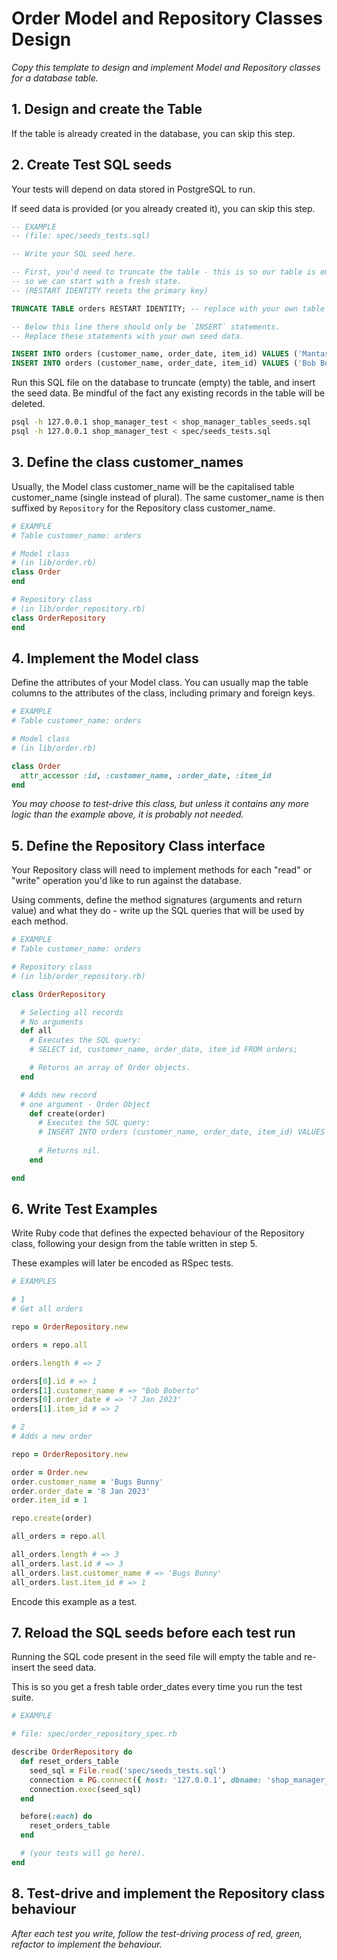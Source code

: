 # Order Model and Repository Classes Design

_Copy this template to design and implement Model and Repository classes for a database table._

## 1. Design and create the Table

If the table is already created in the database, you can skip this step.

## 2. Create Test SQL seeds

Your tests will depend on data stored in PostgreSQL to run.

If seed data is provided (or you already created it), you can skip this step.

```sql
-- EXAMPLE
-- (file: spec/seeds_tests.sql)

-- Write your SQL seed here. 

-- First, you'd need to truncate the table - this is so our table is emptied between each test run,
-- so we can start with a fresh state.
-- (RESTART IDENTITY resets the primary key)

TRUNCATE TABLE orders RESTART IDENTITY; -- replace with your own table customer_name.

-- Below this line there should only be `INSERT` statements.
-- Replace these statements with your own seed data.

INSERT INTO orders (customer_name, order_date, item_id) VALUES ('Mantas Volkauskas', '7 Jan 2023', 2);
INSERT INTO orders (customer_name, order_date, item_id) VALUES ('Bob Boberto', '25 Dec 2022', 2);

```

Run this SQL file on the database to truncate (empty) the table, and insert the seed data. Be mindful of the fact any existing records in the table will be deleted.

```bash
psql -h 127.0.0.1 shop_manager_test < shop_manager_tables_seeds.sql
psql -h 127.0.0.1 shop_manager_test < spec/seeds_tests.sql
```

## 3. Define the class customer_names

Usually, the Model class customer_name will be the capitalised table customer_name (single instead of plural). The same customer_name is then suffixed by `Repository` for the Repository class customer_name.

```ruby
# EXAMPLE
# Table customer_name: orders

# Model class
# (in lib/order.rb)
class Order
end

# Repository class
# (in lib/order_repository.rb)
class OrderRepository
end
```

## 4. Implement the Model class

Define the attributes of your Model class. You can usually map the table columns to the attributes of the class, including primary and foreign keys.

```ruby
# EXAMPLE
# Table customer_name: orders

# Model class
# (in lib/order.rb)

class Order
  attr_accessor :id, :customer_name, :order_date, :item_id
end

```

*You may choose to test-drive this class, but unless it contains any more logic than the example above, it is probably not needed.*

## 5. Define the Repository Class interface

Your Repository class will need to implement methods for each "read" or "write" operation you'd like to run against the database.

Using comments, define the method signatures (arguments and return value) and what they do - write up the SQL queries that will be used by each method.

```ruby
# EXAMPLE
# Table customer_name: orders

# Repository class
# (in lib/order_repository.rb)

class OrderRepository

  # Selecting all records
  # No arguments
  def all
    # Executes the SQL query:
    # SELECT id, customer_name, order_date, item_id FROM orders;

    # Returns an array of Order objects.
  end

  # Adds new record
  # one argument - Order Object
    def create(order)
      # Executes the SQL query:
      # INSERT INTO orders (customer_name, order_date, item_id) VALUES ($1, $2, $3);
      
      # Returns nil.
    end

end
```

## 6. Write Test Examples

Write Ruby code that defines the expected behaviour of the Repository class, following your design from the table written in step 5.

These examples will later be encoded as RSpec tests.

```ruby
# EXAMPLES

# 1
# Get all orders

repo = OrderRepository.new

orders = repo.all

orders.length # => 2

orders[0].id # => 1
orders[1].customer_name # => "Bob Boberto"
orders[0].order_date # => '7 Jan 2023'
orders[1].item_id # => 2

# 2
# Adds a new order

repo = OrderRepository.new

order = Order.new
order.customer_name = 'Bugs Bunny'
order.order_date = '8 Jan 2023'
order.item_id = 1

repo.create(order)

all_orders = repo.all

all_orders.length # => 3
all_orders.last.id # => 3
all_orders.last.customer_name # => 'Bugs Bunny'
all_orders.last.item_id # => 1

```

Encode this example as a test.

## 7. Reload the SQL seeds before each test run

Running the SQL code present in the seed file will empty the table and re-insert the seed data.

This is so you get a fresh table order_dates every time you run the test suite.

```ruby
# EXAMPLE

# file: spec/order_repository_spec.rb

describe OrderRepository do
  def reset_orders_table
    seed_sql = File.read('spec/seeds_tests.sql')
    connection = PG.connect({ host: '127.0.0.1', dbname: 'shop_manager_test' })
    connection.exec(seed_sql)
  end

  before(:each) do 
    reset_orders_table
  end

  # (your tests will go here).
end
```

## 8. Test-drive and implement the Repository class behaviour

_After each test you write, follow the test-driving process of red, green, refactor to implement the behaviour._
